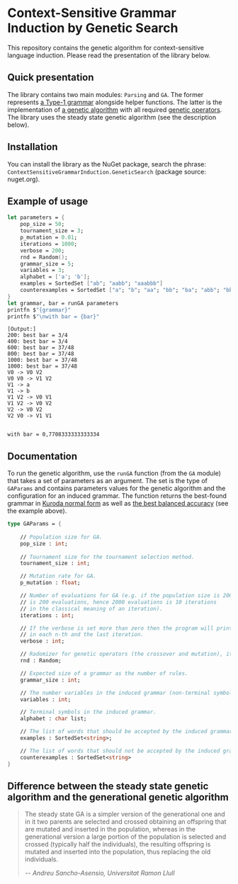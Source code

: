 # Context-Sensitive Grammar Induction by Genetic Search

This repository contains the genetic algorithm for context-sensitive language induction. Please read the presentation of the library below.

## Quick presentation

The library contains two main modules: `Parsing` and `GA`. The former represents [a Type-1 grammar](https://en.wikipedia.org/wiki/Chomsky_hierarchy#Type-1_grammars) alongside helper functions.
The latter is the implementation of [a genetic algorithm](https://en.wikipedia.org/wiki/Genetic_algorithm) with all required [genetic operators](https://en.wikipedia.org/wiki/Genetic_algorithm#Genetic_operators).
The library uses the steady state genetic algorithm (see the description below).

## Installation

You can install the library as the NuGet package, search the phrase: `ContextSensitiveGrammarInduction.GeneticSearch` (package source: nuget.org).

## Example of usage

```fsharp
let parameters = {
    pop_size = 50;
    tournament_size = 3;
    p_mutation = 0.01;
    iterations = 1000;
    verbose = 200;
    rnd = Random();
    grammar_size = 5;
    variables = 3;
    alphabet = ['a'; 'b'];
    examples = SortedSet ["ab"; "aabb"; "aaabbb"]
    counterexamples = SortedSet ["a"; "b"; "aa"; "bb"; "ba"; "abb"; "bba"; "abab"]
}
let grammar, bar = runGA parameters
printfn $"{grammar}"
printfn $"\nwith bar = {bar}"
```

```
[Output:]
200: best bar = 3/4
400: best bar = 3/4
600: best bar = 37/48
800: best bar = 37/48
1000: best bar = 37/48
1000: best bar = 37/48
V0 -> V0 V2
V0 V0 -> V1 V2
V1 -> a
V1 -> b
V1 V2 -> V0 V1
V1 V2 -> V0 V2
V2 -> V0 V2
V2 V0 -> V1 V1


with bar = 0,7708333333333334
```

## Documentation

To run the genetic algorithm, use the `runGA` function (from the `GA` module) that takes a set of parameters as an argument. The set is the type of `GAParams` and contains parameters values for the genetic algorithm and the configuration for an induced grammar. The function returns the best-found grammar in [Kuroda normal form](https://en.wikipedia.org/wiki/Kuroda_normal_form) as well as [the best balanced accuracy](https://en.wikipedia.org/wiki/Precision_and_recall#Definition_(classification_context)) (see the example above).

```fsharp
type GAParams = {
    
    // Population size for GA.
    pop_size : int;
    
    // Tournament size for the tournament selection method.
    tournament_size : int;

    // Mutation rate for GA.
    p_mutation : float;

    // Number of evaluations for GA (e.g. if the population size is 200 then one iteration
    // is 200 evaluations, hence 2000 evaluations is 10 iterations
    // in the classical meaning of an iteration).
    iterations : int;

    // If the verbose is set more than zero then the program will print the best individual
    // in each n-th and the last iteration.
    verbose : int;

    // Radomizer for genetic operators (the crossover and mutation), it must be the `Random` type.
    rnd : Random;

    // Expected size of a grammar as the number of rules.
    grammar_size : int;

    // The number variables in the induced grammar (non-terminal symbols).
    variables : int;

    // Terminal symbols in the induced grammar.
    alphabet : char list;

    // The list of words that should be accepted by the induced grammar.
    examples : SortedSet<string>;

    // The list of words that should not be accepted by the induced grammar.
    counterexamples : SortedSet<string>
}
```

## Difference between the steady state genetic algorithm and the generational genetic algorithm

> The steady state GA is a simpler version of the generational one and in it two parents are selected and crossed obtaining an offspring that are mutated and inserted in the population, whereas in the generational version a large portion of the population is selected and crossed (typically half the individuals), the resulting offspring is mutated and inserted into the population, thus replacing the old individuals.
>
> -- <cite>Andreu Sancho-Asensio, Universitat Ramon Llull</cite>